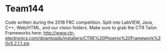 # Team144
Code written during the 2018 FRC competition. Split into LabVIEW, Java, C++, Web/HTML, and our vision folders.
Make sure to grab the CTR Talon Frameworks here: http://www.ctr-electronics.com/downloads/installers/CTRE%20Phoenix%20Framework%20v5.2.1.1.zip
